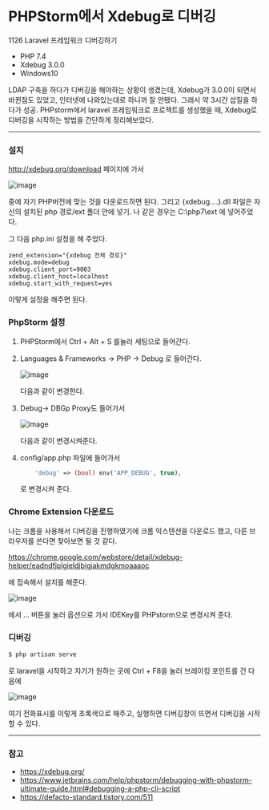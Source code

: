 # PHPStorm에서 Xdebug로 디버깅

1126 Laravel 프레임워크 디버깅하기

- PHP 7.4
- Xdebug 3.0.0
- Windows10

LDAP 구축을 하다가 디버깅을 해야하는 상황이 생겼는데, Xdebug가 3.0.0이 되면서 바뀐점도 있었고, 인터넷에 나와있는대로 하니까 잘 안됐다. 그래서 약 3시간 삽질을 하다가 성공.  PHPstorm에서 laravel 프레임워크로 프로젝트를 생성했을 때, Xdebug로 디버깅을 시작하는 방법을 간단하게 정리해보았다.

---

### 설치

http://xdebug.org/download 페이지에 가서

![image](https://user-images.githubusercontent.com/28242038/100306665-3cdd0280-2fe7-11eb-8b7c-de320b1f9f20.png)

중에 자기 PHP버전에 맞는 것을 다운로드하면 된다. 그리고 {xdebug....}.dll 파일은 자신의 설치된 php 경로/ext 폴더 안에 넣기. 나 같은 경우는 C:\php7\ext 에 넣어주었다.

그 다음 php.ini 설정을 해 주었다.

```
zend_extension="{xdebug 전체 경로}"
xdebug.mode=debug
xdebug.client_port=9003
xdebug.client_host=localhost
xdebug.start_with_request=yes
```

이렇게 설정을 해주면 된다.



### PhpStorm 설정

1. PHPStorm에서 Ctrl + Alt + S 를눌러 세팅으로 들어간다.
2. Languages & Frameworks -> PHP -> Debug 로 들어간다.

   ![image](https://user-images.githubusercontent.com/28242038/100306685-46666a80-2fe7-11eb-8bbf-c60ad3e7ba9e.png)

   다음과 같이 변경한다.
3. Debug-> DBGp Proxy도 들어가서

   ![image](https://user-images.githubusercontent.com/28242038/100306700-4e260f00-2fe7-11eb-9d27-ed6077bc15f6.png)

   다음과 같이 변경시켜준다.
4. config/app.php 파일에 들어가서

   ```php
       'debug' => (bool) env('APP_DEBUG', true),
   ```

   로 변경시켜 준다.



### Chrome Extension 다운로드

나는 크롬을 사용해서 디버깅을 진행하였기에 크롬 익스텐션을 다운로드 했고, 다른 브라우저를 쓴다면 찾아보면 될 것 같다.

https://chrome.google.com/webstore/detail/xdebug-helper/eadndfjplgieldjbigjakmdgkmoaaaoc

에 접속해서 설치를 해준다.

![image](https://user-images.githubusercontent.com/28242038/100306712-541bf000-2fe7-11eb-8c95-d576c83e93f9.png)

에서 ... 버튼을 눌러 옵션으로 가서  IDEKey를 PHPstorm으로 변경시켜 준다.



### 디버깅

```bash
$ php artisan serve
```

로 laravel을 시작하고 자기가 원하는 곳에 Ctrl + F8을 눌러 브레이킹 포인트를 건 다음에 

![image](https://user-images.githubusercontent.com/28242038/100306719-5aaa6780-2fe7-11eb-8b77-e726baf36b26.png)

여기 전화표시를 이렇게 초록색으로 해주고, 실행하면 디버깅창이 뜨면서 디버깅을 시작할 수 있다.



---

### 참고

- https://xdebug.org/
- https://www.jetbrains.com/help/phpstorm/debugging-with-phpstorm-ultimate-guide.html#debugging-a-php-cli-script
- https://defacto-standard.tistory.com/511

